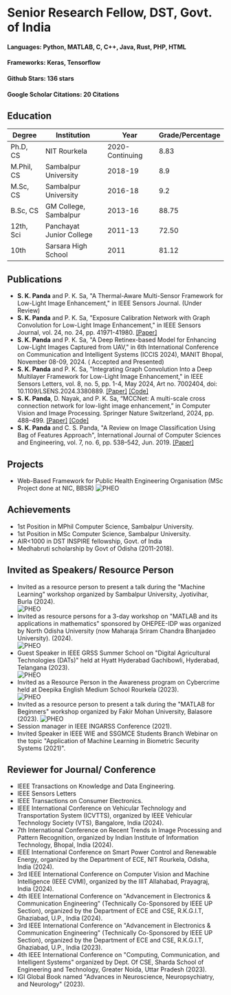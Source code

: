 # Senior Research Fellow, DST, Govt. of India
#### Languages: Python, MATLAB, C, C++, Java, Rust, PHP, HTML
#### Frameworks: Keras, Tensorflow
#### Github Stars: 136 stars
#### Google Scholar Citations: 20 Citations
## Education
<table>
        <thead>
            <tr>
                <th>Degree</th>
                <th>Institution</th>
                <th>Year</th>
                <th>Grade/Percentage</th>
            </tr>
        </thead>
        <tbody>
            <tr>
                <td>Ph.D, CS</td>
                <td>NIT Rourkela</td>
                <td>2020-Continuing</td>
                <td>8.83</td>
            </tr>
            <tr>
                <td>M.Phil, CS</td>
                <td>Sambalpur University</td>
                <td>2018-19</td>
                <td>8.9</td>
            </tr>
            <tr>
                <td>M.Sc, CS</td>
                <td>Sambalpur University</td>
                <td>2016-18</td>
                <td>9.2</td>
            </tr>
            <tr>
                <td>B.Sc, CS</td>
                <td>GM College, Sambalpur</td>
                <td>2013-16</td>
                <td>88.75</td>
            </tr>
            <tr>
                <td>12th, Sci</td>
                <td>Panchayat Junior College</td>
                <td>2011-13</td>
                <td>72.50</td>
            </tr>
            <tr>
                <td>10th</td>
                <td>Sarsara High School</td>
                <td>2011</td>
                <td>81.12</td>
            </tr>
        </tbody>
    </table>
    
## Publications
* <strong>S. K. Panda</strong> and P. K. Sa, "A Thermal-Aware Multi-Sensor Framework for Low-Light Image Enhancement," in IEEE Sensors Journal. (Under Review)
* <strong>S. K. Panda</strong> and P. K. Sa, "Exposure Calibration Network with Graph Convolution for Low-Light Image Enhancement," in IEEE Sensors Journal, vol. 24, no. 24, pp. 41971-41980. [[Paper]](https://doi.org/10.1109/JSEN.2024.3481416)
* <strong>S. K. Panda</strong> and P. K. Sa, "A Deep Retinex-based Model for Enhancing Low-Light Images Captured from UAV," in 6th International Conference on Communication and Intelligent Systems (ICCIS 2024), MANIT Bhopal, November 08-09, 2024. ( Accepted and Presented)
* <strong>S. K. Panda</strong> and P. K. Sa, "Integrating Graph Convolution Into a Deep Multilayer Framework for Low-Light
Image Enhancement," in IEEE Sensors Letters, vol. 8, no. 5, pp. 1-4, May 2024, Art no. 7002404, doi:
10.1109/LSENS.2024.3380889. [[Paper]](https://doi.org/10.1109/LSENS.2024.3380889)   [[Code]](https://github.com/santoshpanda1995/LightweightGCN-Model)
* <strong>S. K. Panda</strong>, D. Nayak, and P. K. Sa, “MCCNet: A multi-scale cross connection network for low-light
image enhancement,” in Computer Vision and Image Processing. Springer Nature Switzerland, 2024, pp. 488–499. [[Paper]](https://link.springer.com/chapter/10.1007/978-3-031-58181-6_41)   [[Code]](https://github.com/santoshpanda1995/Multiscale-cross-connection-network)
*  <strong>S. K. Panda</strong> and C. S. Panda, "A Review on Image Classification Using Bag of Features Approach", International Journal of Computer Sciences
and Engineering, vol. 7, no. 6, pp. 538–542, Jun. 2019. [[Paper]](https://doi.org/10.26438/ijcse/v7i6.538542)

## Projects
* Web-Based Framework for Public Health Engineering Organisation (MSc Project done at NIC, BBSR)
 ![PHEO](/Asset/pheo.PNG)

## Achievements
* 1st Position in MPhil Computer Science, Sambalpur University.
* 1st Position in MSc Computer Science, Sambalpur University.
* AIR<1000 in DST INSPIRE fellowship, Govt. of India
* Medhabruti scholarship by Govt of Odisha (2011-2018).

## Invited as Speakers/ Resource Person
* Invited as a resource person to present a talk during the "Machine Learning" workshop organized by Sambalpur
University, Jyotivihar, Burla (2024).<br>
![PHEO](/Asset/sbp1.jpeg)
* Invited as resource persons for a 3-day workshop on "MATLAB and its applications in mathematics" sponsored by
OHEPEE-IDP was organized by North Odisha University (now Maharaja Sriram Chandra Bhanjadeo University).
(2024). <br>
![PHEO](/Asset/nou1.jpeg)
* Guest Speaker in IEEE GRSS Summer School on "Digital Agricultural Technologies (DATs)" held at Hyatt
Hyderabad Gachibowli, Hyderabad, Telangana (2023). <br>
![PHEO](/Asset/hyd1.jpg)
*  Invited as a Resource Person in the Awareness program on Cybercrime held at Deepika English Medium School
Rourkela (2023). <br>
![PHEO](/Asset/cyber1.jpg)
* Invited as a resource person to present a talk during the "MATLAB for Beginners" workshop organized by Fakir
Mohan University, Balasore (2023).
![PHEO](/Asset/fm1.jpg)
* Session manager in IEEE INGARSS Conference (2021).
* Invited Speaker in IEEE WIE and SSGMCE Students Branch Webinar on the topic "Application of Machine
Learning in Biometric Security Systems (2021)".

## Reviewer for Journal/ Conference
*  IEEE Transactions on Knowledge and Data Engineering.
*  IEEE Sensors Letters
*  IEEE Transactions on Consumer Electronics.
*  IEEE International Conference on Vehicular Technology and Transportation System (ICVTTS), organized by IEEE Vehicular Technology Society (VTS), Bangalore, India (2024).
*  7th International Conference on Recent Trends in Image Processing and Pattern Recognition, organized by Indian Institute of Information Technology, Bhopal, India (2024).
*  IEEE International Conference on Smart Power Control and Renewable Energy, organized by the Department of ECE, NIT Rourkela, Odisha, India (2024).
*  3rd IEEE International Conference on Computer Vision and Machine Intelligence (IEEE CVMI), organized by the IIIT Allahabad, Prayagraj, India (2024).
*  4th IEEE International Conference on "Advancement in Electronics & Communication Engineering" (Technically Co-Sponsored by IEEE UP Section), organized by the Department of ECE and CSE, R.K.G.I.T, Ghaziabad, U.P., India (2024).
*  3rd IEEE International Conference on "Advancement in Electronics & Communication Engineering" (Technically
Co-Sponsored by IEEE UP Section), organized by the Department of ECE and CSE, R.K.G.I.T, Ghaziabad, U.P., India (2023).
*  4th IEEE International Conference on "Computing, Communication, and Intelligent Systems" organized by Dept.
Of CSE, Sharda School of Engineering and Technology, Greater Noida, Uttar Pradesh (2023).
* IGI Global Book named "Advances in Neuroscience, Neuropsychiatry, and Neurology" (2023).
